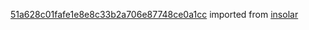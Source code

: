 [51a628c01fafe1e8e8c33b2a706e87748ce0a1cc](https://github.com/insolar/insolar/commit/51a628c01fafe1e8e8c33b2a706e87748ce0a1cc) imported from [insolar](https://github.com/insolar/insolar)
